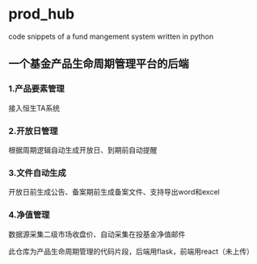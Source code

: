 # prod_hub
code snippets of a fund mangement system written in python 


## 一个基金产品生命周期管理平台的后端
### 1.产品要素管理
  接入恒生TA系统
### 2.开放日管理
  根据周期逻辑自动生成开放日、到期前自动提醒
### 3.文件自动生成
  开放日前生成公告、备案期前生成备案文件、支持导出word和excel
### 4.净值管理
  数据源采集二级市场收盘价、自动采集在投基金净值邮件

此仓库为产品生命周期管理的代码片段，后端用flask，前端用react（未上传）
